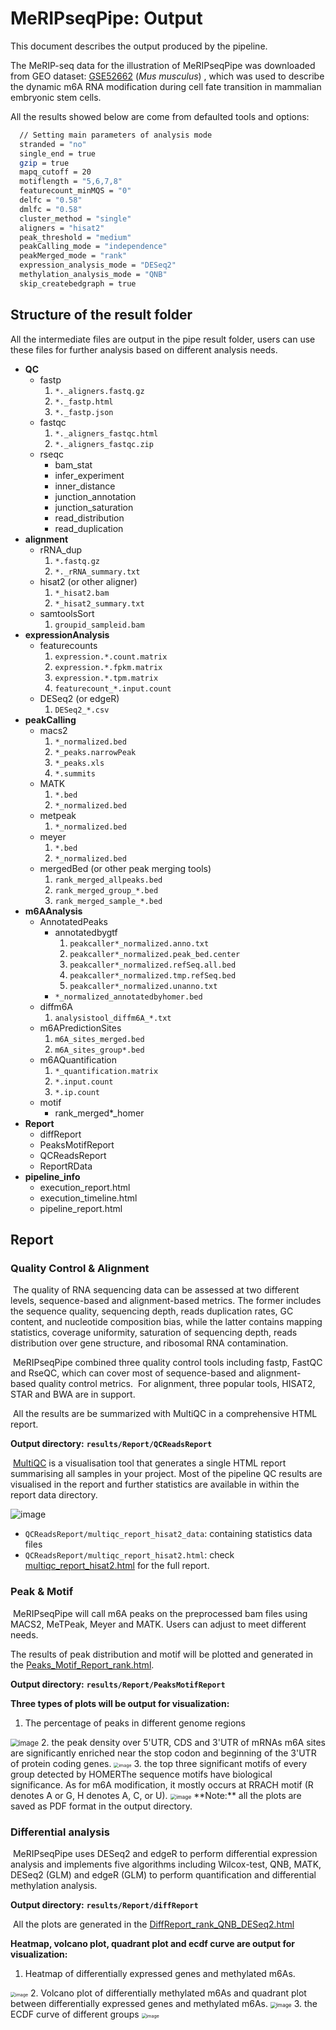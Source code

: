# MeRIPseqPipe: Output

This document describes the output produced by the pipeline.  

The MeRIP-seq data for the illustration of MeRIPseqPipe was downloaded from GEO dataset: [GSE52662](https://www.ncbi.nlm.nih.gov/geo/query/acc.cgi?acc=GSE52662) (*Mus musculus*) , which was used to describe the dynamic m6A RNA modification during cell fate transition in mammalian embryonic stem cells.

All the results showed below are come from defaulted tools and options:

```bash
  // Setting main parameters of analysis mode
  stranded = "no"
  single_end = true
  gzip = true
  mapq_cutoff = 20
  motiflength = "5,6,7,8"
  featurecount_minMQS = "0"
  delfc = "0.58"
  dmlfc = "0.58"
  cluster_method = "single"
  aligners = "hisat2"
  peak_threshold = "medium"
  peakCalling_mode = "independence"
  peakMerged_mode = "rank"
  expression_analysis_mode = "DESeq2"
  methylation_analysis_mode = "QNB"
  skip_createbedgraph = true
```

## Structure of the result folder

All the intermediate files are output in the pipe result folder, users can use these files for further analysis based on different analysis needs.

* **QC**
  * fastp
    1. `*._aligners.fastq.gz`
    2. `*._fastp.html`
    3. `*._fastp.json`
  * fastqc
    1. `*._aligners_fastqc.html`
    2. `*._aligners_fastqc.zip`
  * rseqc
    * bam_stat
    * infer_experiment
    * inner_distance
    * junction_annotation
    * junction_saturation
    * read_distribution
    * read_duplication
* **alignment**
  * rRNA_dup
    1. `*.fastq.gz`
    2. `*._rRNA_summary.txt`
  * hisat2 (or other aligner)
    1. `*_hisat2.bam`
    2. `*_hisat2_summary.txt`
  * samtoolsSort
    1. `groupid_sampleid.bam`
* **expressionAnalysis**
  * featurecounts
    1. `expression.*.count.matrix`
    2. `expression.*.fpkm.matrix`
    3. `expression.*.tpm.matrix`
    4. `featurecount_*.input.count`
  * DESeq2 (or edgeR)
    1. `DESeq2_*.csv`
* **peakCalling**
  * macs2
    1. `*_normalized.bed`
    2. `*_peaks.narrowPeak`
    3. `*_peaks.xls`
    4. `*.summits`
  * MATK
    1. `*.bed`
    2. `*_normalized.bed`
  * metpeak
    1. `*_normalized.bed`
  * meyer
    1. `*.bed`
    2. `*_normalized.bed`
  * mergedBed (or other peak merging tools)
    1. `rank_merged_allpeaks.bed`
    2. `rank_merged_group_*.bed`
    3. `rank_merged_sample_*.bed`
* **m6AAnalysis**
  * AnnotatedPeaks
    * annotatedbygtf
      1. `peakcaller*_normalized.anno.txt`
      2. `peakcaller*_normalized.peak_bed.center`
      3. `peakcaller*_normalized.refSeq.all.bed`
      4. `peakcaller*_normalized.tmp.refSeq.bed`
      5. `peakcaller*_normalized.unanno.txt`
    * `*_normalized_annotatedbyhomer.bed`
  * diffm6A
    1. `analysistool_diffm6A_*.txt`
  * m6APredictionSites
    1. `m6A_sites_merged.bed`
    2. `m6A_sites_group*.bed`
  * m6AQuantification
    1. `*_quantification.matrix`
    2. `*.input.count`
    3. `*.ip.count`
  * motif
    * rank_merged*_homer
* **Report**
  * diffReport
  * PeaksMotifReport
  * QCReadsReport
  * ReportRData
* **pipeline_info**
  * execution_report.html
  * execution_timeline.html
  * pipeline_report.html

## Report

### Quality Control & Alignment

​ The quality of RNA sequencing data can be assessed at two different levels, sequence-based and alignment-based metrics. The former includes the sequence quality, sequencing depth, reads duplication rates, GC content, and nucleotide composition bias, while the latter contains mapping statistics, coverage uniformity, saturation of sequencing depth, reads distribution over gene structure, and ribosomal RNA contamination.

​ MeRIPseqPipe combined three quality control tools including fastp, FastQC and RseQC, which can cover most of sequence-based and alignment-based quality control metrics.
​ For alignment, three popular tools, HISAT2, STAR and BWA are in support.

​ All the results are be summarized with MultiQC in a comprehensive HTML report.

**Output directory:** **`results/Report/QCReadsReport`**

​ [MultiQC](http://multiqc.info) is a visualisation tool that generates a single HTML report summarising all samples in your project. Most of the pipeline QC results are visualised in the report and further statistics are available in within the report data directory.

![image](images/multiqc_report_creenshot.png)

* `QCReadsReport/multiqc_report_hisat2_data`: containing statistics data files
* `QCReadsReport/multiqc_report_hisat2.html`: check [multiqc_report_hisat2.html](#reports/QCReadsReport/multiqc_report_hisat2.html) for the full report.

### Peak & Motif

​ MeRIPseqPipe will call m6A peaks on the preprocessed bam files using MACS2, MeTPeak, Meyer and MATK. Users can adjust to meet different needs.

  The results of peak distribution and motif will be plotted and generated in the [Peaks_Motif_Report_rank.html](#reports/PeaksMotifReport/Peaks_Motif_Report_rank.html).

**Output directory:** **`results/Report/PeaksMotifReport`**

**Three types of plots will be output for visualization:**

1. The percentage of peaks in different genome regions
  <img src="images/peak_distribution.png" alt="image" style="zoom:80%;" />
2. the peak density over 5'UTR, CDS and 3'UTR of mRNAs
   m6A sites  are significantly enriched near the stop codon and beginning of the 3'UTR of protein coding genes.
  <img src="images/peak_distribution_curve.png" alt="image" style="zoom:50%;" />
3. the top three significant motifs of every group detected by HOMER
   ​The sequence motifs have biological significance. As for m6A modification, it mostly occurs at RRACH motif (R denotes A or G, H denotes A, C, or U).
  <img src="images/motif_search.png" alt="image" style="zoom:60%;" />
**Note:** all the plots are saved as PDF format in the output directory.

### Differential analysis

​ MeRIPseqPipe uses DESeq2 and edgeR to perform differential expression analysis and implements five algorithms including Wilcox-test, QNB, MATK, DESeq2 (GLM) and edgeR (GLM) to perform quantification and differential methylation analysis.

**Output directory:** **`results/Report/diffReport`**

​ All the plots are generated in the [DiffReport_rank_QNB_DESeq2.html](#reports/diffReport/DiffReport_rank_QNB_DESeq2.html)

**Heatmap, volcano plot, quadrant plot and ecdf curve are output for visualization:**

1. Heatmap of differentially expressed genes and methylated m6As.
  <img src="images/heatmap.png" alt="image" style="zoom:50%;" />
2. Volcano plot of differentially methylated m6As and quadrant plot between differentially expressed genes and methylated m6As.
  <img src="images/volcano_and_quadrant_plot.png" alt="image" style="zoom:60%;" />
3. the ECDF curve of different groups
  <img src="images/ecdf_WT_vs_METTL3_KO.png" alt="image" style="zoom:50%;" />
